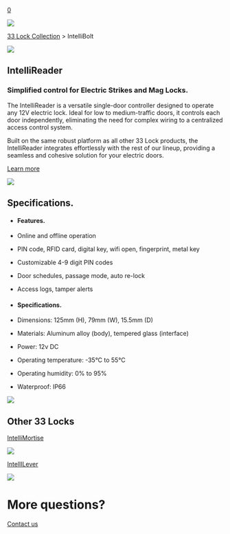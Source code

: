 [0](https://www.33lock.com/cart)

![](https://images.squarespace-cdn.com/content/v1/64864a0f6459c271adb893d5/8cdbd17f-2901-4e03-b844-7429cb030e73/Untitled+design+%289%29.jpg?format=2500w)

[33 Lock Collection](https://www.33lock.com/collection) \> IntelliBolt

![](https://images.squarespace-cdn.com/content/v1/64864a0f6459c271adb893d5/891bb402-5f60-4b5f-9073-78170cbba831/IntelliReader.png?format=2500w)

## IntelliReader

### Simplified control for Electric Strikes and Mag Locks.

The IntelliReader is a versatile single-door controller designed to operate any 12V electric lock. Ideal for low to medium-traffic doors, it controls each door independently, eliminating the need for complex wiring to a centralized access control system.

Built on the same robust platform as all other 33 Lock products, the IntelliReader integrates effortlessly with the rest of our lineup, providing a seamless and cohesive solution for your electric doors.

[Learn more](https://www.33lock.com/contact)

![](https://images.squarespace-cdn.com/content/v1/64864a0f6459c271adb893d5/a6c930b8-eea9-4aa5-b88f-30cbce3a88fd/4.jpg?format=2500w)

## Specifications.

- #### Features.






- Online and offline operation

- PIN code, RFID card, digital key, wifi open, fingerprint, metal key

- Customizable 4-9 digit PIN codes

- Door schedules, passage mode, auto re-lock

- Access logs, tamper alerts


- #### Specifications.






- Dimensions: 125mm (H), 79mm (W), 15.5mm (D)

- Materials: Aluminum alloy (body), tempered glass (interface)

- Power: 12v DC

- Operating temperature: -35°C to 55°C

- Operating humidity: 0% to 95%


- Waterproof: IP66


![](https://images.squarespace-cdn.com/content/v1/64864a0f6459c271adb893d5/9407f798-badb-4d53-81f9-a28a2feea326/IntelliMortise+Silver+Side+Right+White+Background.png?format=2500w)

## Other 33 Locks

[IntelliMortise](https://www.33lock.com/collection/intellimortise)

![](https://images.squarespace-cdn.com/content/v1/64864a0f6459c271adb893d5/4f1bd989-1823-4e29-b839-c41ab3fcd6ae/IntelliLever+Side.png?format=2500w)

[IntellILever](https://www.33lock.com/collection/intellilever)

![](https://images.squarespace-cdn.com/content/v1/5ec321c2af33de48734cc929/7981a6b2-6661-493c-b9dc-654a4b537c39/04_CIRCLE_SHOT_4_0422_03_QC.jpeg?format=2500w)

# More questions?

[Contact us](https://www.33lock.com/collection/intellireader)